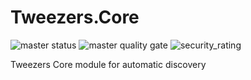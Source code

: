 # Tweezers.Core
![master status](https://travis-ci.org/tweezersCi/Tweezers.Core.svg?branch=master) ![master quality gate](https://sonarcloud.io/api/project_badges/measure?project=tweezersCi_Tweezers.Core&metric=alert_status) ![security_rating](https://sonarcloud.io/api/project_badges/measure?project=tweezersCi_Tweezers.Core&metric=security_rating)

Tweezers Core module for automatic discovery
